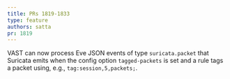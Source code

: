 ```yaml
---
title: PRs 1819-1833
type: feature
authors: satta
pr: 1819
---
```


VAST can now process Eve JSON events of type `suricata.packet` that Suricata
emits when the config option `tagged-packets` is set and a rule tags a packet
using, e.g., `tag:session,5,packets;`.
